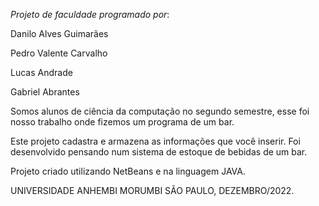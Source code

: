 *Projeto de faculdade programado por*:

Danilo Alves Guimarães

Pedro Valente Carvalho

Lucas Andrade

Gabriel Abrantes


Somos alunos de ciência da computação no segundo semestre, esse foi nosso trabalho onde fizemos um programa de um bar.

Este projeto cadastra e armazena as informações que você inserir.
Foi desenvolvido pensando num sistema de estoque de bebidas de um bar.

Projeto criado utilizando NetBeans e na linguagem JAVA.

UNIVERSIDADE ANHEMBI MORUMBI
SÃO PAULO, DEZEMBRO/2022.
